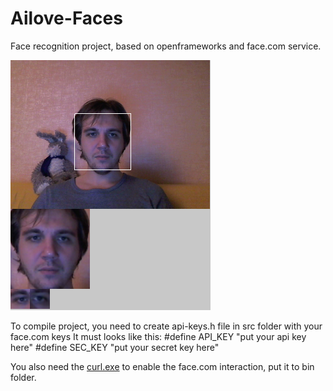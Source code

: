 Ailove-Faces
==========

Face recognition project, based on openframeworks and face.com service.

<img src="https://github.com/ailove-lab/Ailove-Faces/blob/master/screenshot.png?raw=true"/>

To compile project, you need to create api-keys.h file in src folder with your face.com keys
It must looks like this:
	#define API_KEY "put your api key here"
	#define SEC_KEY "put your secret key here"

You also need the <a href="http://www.paehl.com/open_source/?CURL_7.25.0">curl.exe</a> to enable the face.com interaction, put it to bin folder.

